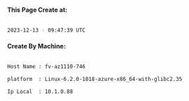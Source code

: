 
   
#### This Page Create at:

```bash

2023-12-13 - 09:47:39 UTC

```

#### Create By Machine:

```bash

Host Name : fv-az1110-746

platform  : Linux-6.2.0-1018-azure-x86_64-with-glibc2.35

Ip Local  : 10.1.0.88

```

